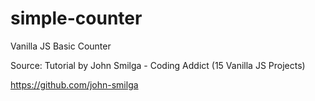 # simple-counter

Vanilla JS Basic Counter


Source: Tutorial by John Smilga - Coding Addict (15 Vanilla JS Projects)

https://github.com/john-smilga
